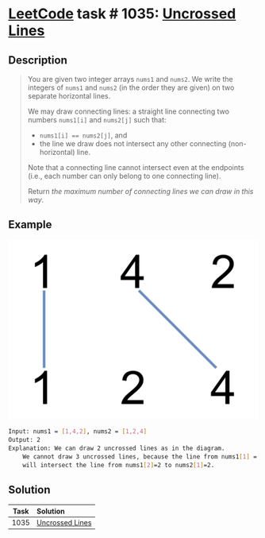 # [LeetCode][leetcode] task # 1035: [Uncrossed Lines][task]

Description
-----------

> You are given two integer arrays `nums1` and `nums2`.
> We write the integers of `nums1` and `nums2` (in the order they are given) on two separate horizontal lines.
> 
> We may draw connecting lines: a straight line connecting two numbers `nums1[i]` and `nums2[j]` such that:
> * `nums1[i] == nums2[j]`, and
> * the line we draw does not intersect any other connecting (non-horizontal) line.
>
> Note that a connecting line cannot intersect even at the endpoints
> (i.e., each number can only belong to one connecting line).
> 
> Return _the maximum number of connecting lines we can draw in this way_.

Example
-------

![lines.png](image/lines.png)


```sh
Input: nums1 = [1,4,2], nums2 = [1,2,4]
Output: 2
Explanation: We can draw 2 uncrossed lines as in the diagram.
    We cannot draw 3 uncrossed lines, because the line from nums1[1] = 4 to nums2[2] = 4
    will intersect the line from nums1[2]=2 to nums2[1]=2.
```

Solution
--------

| Task | Solution                    |
|:----:|:----------------------------|
| 1035 | [Uncrossed Lines][solution] |


[leetcode]: <http://leetcode.com/>
[task]: <https://leetcode.com/problems/uncrossed-lines/>
[solution]: <https://github.com/wellaxis/praxis-leetcode/blob/main/src/main/java/com/witalis/praxis/leetcode/task/h11/p1035/option/Practice.java>
